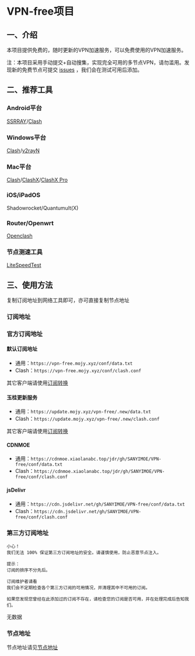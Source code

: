 # VPN-free项目
## 一、介绍
本项目提供免费的，随时更新的VPN加速服务，可以免费使用的VPN加速服务。

注：本项目采用手动提交+自动搜集，实现完全可用的多节点VPN，请勿滥用。发现新的免费节点可提交 [issues](https://github.com/SANYIMOE/VPN-free/issues) ，我们会在测试可用后添加。

## 二、推荐工具
### Android平台
[SSRRAY](https://github.com/xxf098/shadowsocksr-v2ray-trojan-android/releases)/[Clash](https://github.com/Kr328/ClashForAndroid/releases)

### Windows平台
[Clash](https://github.com/ender-zhao/Clash-for-Windows_Chinese/releases)/[v2rayN](https://github.com/2dust/v2rayN/releases)

### Mac平台
[Clash](https://github.com/Fndroid/clash_for_windows_pkg/releases)/[ClashX](https://github.com/yichengchen/clashX/releases)/[ClashX Pro](https://install.appcenter.ms/users/clashx/apps/clashx-pro/distribution_groups/public)

### iOS/iPadOS
Shadowrocket/Quantumult(X)

### Router/Openwrt
[Openclash](https://github.com/vernesong/OpenClash/releases)

### 节点测速工具
[LiteSpeedTest](https://github.com/xxf098/LiteSpeedTest/releases)

## 三、使用方法
复制订阅地址到网络工具即可，亦可直接复制节点地址

### 订阅地址
### 官方订阅地址
#### 默认订阅地址
- 通用：`https://vpn-free.mojy.xyz/conf/data.txt`
- Clash：`https://vpn-free.mojy.xyz/conf/clash.conf`

其它客户端请使用[订阅转换](https://acl4ssr.netlify.app)

#### 玉桂更新服务
- 通用：`https://update.mojy.xyz/vpn-free/.new/data.txt`
- Clash：`https://update.mojy.xyz/vpn-free/.new/clash.conf`

其它客户端请使用[订阅转换](https://acl4ssr.netlify.app)

#### CDNMOE
- 通用：`https://cdnmoe.xiaolanabc.top/jdr/gh/SANYIMOE/VPN-free/conf/data.txt`
- Clash：`https://cdnmoe.xiaolanabc.top/jdr/gh/SANYIMOE/VPN-free/conf/clash.conf`

#### jsDelivr
- 通用：`https://cdn.jsdelivr.net/gh/SANYIMOE/VPN-free/conf/data.txt`
- Clash：`https://cdn.jsdelivr.net/gh/SANYIMOE/VPN-free/conf/clash.conf`

### 第三方订阅地址
```
小心！
我们无法 100% 保证第三方订阅地址的安全。请谨慎使用，防止恶意节点注入。
```

```
提示：
订阅的排序不分先后。
```

```
订阅维护者请看
我们会不定期检查各个第三方订阅的可用情况，并清理其中不可用的订阅。

如果您发现您曾经在此添加过的订阅不存在，请检查您的订阅是否可用，并在处理完成后告知我们。
```

无数据

### 节点地址
节点地址请见[节点地址](https://vpn-free.mojy.xyz/conf/data_new.txt)
